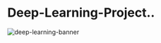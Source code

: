 # Deep-Learning-Project..
![deep-learning-banner](https://user-images.githubusercontent.com/58104706/93015633-9c2a9980-f5d8-11ea-8305-b8a19da5eb6f.png)

